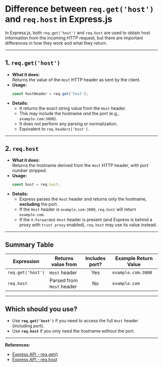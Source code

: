 # Difference between `req.get('host')` and `req.host` in Express.js

In Express.js, both `req.get('host')` and `req.host` are used to obtain host information from the incoming HTTP request, but there are important differences in how they work and what they return.

---

## 1. `req.get('host')`

- **What it does:**  
  Returns the value of the `Host` HTTP header as sent by the client.
- **Usage:**  
  ```js
  const hostHeader = req.get('host');
  ```
- **Details:**  
  - It returns the exact string value from the `Host` header.
  - This may include the hostname *and* the port (e.g., `example.com:3000`).
  - It does not perform any parsing or normalization.
  - Equivalent to `req.headers['host']`.

---

## 2. `req.host`

- **What it does:**  
  Returns the hostname derived from the `Host` HTTP header, with port number stripped.
- **Usage:**  
  ```js
  const host = req.host;
  ```
- **Details:**  
  - Express parses the `Host` header and returns only the hostname, **excluding** the port.
  - If the `Host` header is `example.com:3000`, `req.host` will return `example.com`.
  - If the `X-Forwarded-Host` header is present (and Express is behind a proxy with `trust proxy` enabled), `req.host` may use its value instead.

---

## Summary Table

| Expression         | Returns value from         | Includes port? | Example Return Value    |
|--------------------|---------------------------|:--------------:|------------------------|
| `req.get('host')`  | `Host` header             | Yes            | `example.com:3000`     |
| `req.host`         | Parsed from `Host` header | No             | `example.com`          |

---

## Which should you use?

- Use **`req.get('host')`** if you need to access the full `Host` header (including port).
- Use **`req.host`** if you only need the hostname without the port.

---

**References:**
- [Express API - req.get()](https://expressjs.com/en/5x/api.html#req.get)
- [Express API - req.host](https://expressjs.com/en/5x/api.html#req.host)
